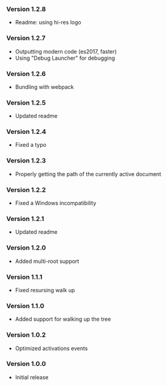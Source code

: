 ### Version 1.2.8
- Readme: using hi-res logo

### Version 1.2.7
- Outputting modern code (es2017, faster)
- Using "Debug Launcher" for debugging

### Version 1.2.6
- Bundling with webpack

### Version 1.2.5
- Updated readme

### Version 1.2.4
- Fixed a typo

### Version 1.2.3
- Properly getting the path of the currently active document

### Version 1.2.2
- Fixed a Windows incompatibility

### Version 1.2.1
- Updated readme

### Version 1.2.0
- Added multi-root support

### Version 1.1.1
- Fixed resursing walk up

### Version 1.1.0
- Added support for walking up the tree

### Version 1.0.2
- Optimized activations events

### Version 1.0.0
- Initial release
